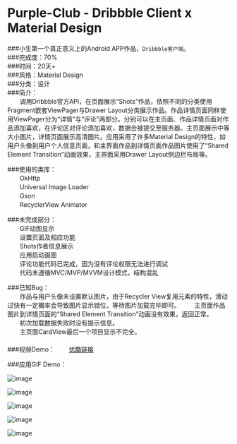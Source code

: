 # Purple-Club - Dribbble Client x Material Design
###小生第一个真正意义上的Android APP作品，`Dribbble客户端`。   
###完成度：70%   
###时间：20天+   
###风格：Material Design   
###分类：设计    
###简介：   
　　调用Dribbble官方API，在页面展示“Shots”作品，依照不同的分类使用Fragment嵌套ViewPager与Drawer Layout分类展示作品。作品详情页面同样使用ViewPager分为“详情”与“评论”两部分。分别可以在主页面、作品详情页面对作品添加喜欢，在评论区对评论添加喜欢，数据会被提交至服务器。主页面展示中等大小图片，详情页面展示高清图片。应用采用了许多Material Design的特性，如用户头像到用户个人信息页面，和主界面作品到详情页面作品图片使用了“Shared Element Transition”动画效果，主界面采用Drawer Layout侧边栏布局等。
        
###使用的类库：  
　　OkHttp  
　　Universal Image Loader  
　　Gson  
　　RecyclerView Animator   
   
###未完成部分：   
　　GIF动图显示   
　　设置页面及相应功能   
　　Shots作者信息展示   
　　应用启动画面   
　　评论功能代码已完成，因为没有评论权限无法进行调试   
　　代码未遵循MVC/MVP/MVVM设计模式，结构混乱   
   
###已知Bug：   
　　作品与用户头像未设置默认图片，由于Recycler View复用元素的特性，滑动过快有一定概率会导致图片显示错位，等待图片加载完毕即可。
　　主页面作品图片到详情页面的“Shared Element Transition”动画没有效果，返回正常。   
　　初次加载数据失败时没有提示信息。   
　　主页面CardView最后一个项目显示不完全。   
　　  
###视频Demo：
　　[优酷链接](http://v.youku.com/v_show/id_XMTQ3NzYzNzI4NA==.html?from=y1.7-1.2)
   
###应用GIF Demo：
   
   
![image](https://github.com/TomassMaximum/Purple-Club/raw/master/Demo/基础操作逻辑.gif)    

![image](https://github.com/TomassMaximum/Purple-Club/raw/master/Demo/详情及评论.gif)    

![image](https://github.com/TomassMaximum/Purple-Club/raw/master/Demo/个人信息.gif)  

![image](https://github.com/TomassMaximum/Purple-Club/raw/master/Demo/下拉刷新.gif)  

![image](https://github.com/TomassMaximum/Purple-Club/raw/master/Demo/喜欢.gif)
